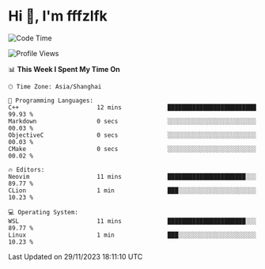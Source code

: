 # Hi 👋, I'm fffzlfk

<!--START_SECTION:waka-->
![Code Time](http://img.shields.io/badge/Code%20Time-602%20hrs%2047%20mins-blue)

![Profile Views](http://img.shields.io/badge/Profile%20Views-0-blue)

📊 **This Week I Spent My Time On** 

```text
🕑︎ Time Zone: Asia/Shanghai

💬 Programming Languages: 
C++                      12 mins             █████████████████████████   99.93 % 
Markdown                 0 secs              ░░░░░░░░░░░░░░░░░░░░░░░░░   00.03 % 
ObjectiveC               0 secs              ░░░░░░░░░░░░░░░░░░░░░░░░░   00.03 % 
CMake                    0 secs              ░░░░░░░░░░░░░░░░░░░░░░░░░   00.02 % 

🔥 Editors: 
Neovim                   11 mins             ██████████████████████░░░   89.77 % 
CLion                    1 min               ███░░░░░░░░░░░░░░░░░░░░░░   10.23 % 

💻 Operating System: 
WSL                      11 mins             ██████████████████████░░░   89.77 % 
Linux                    1 min               ███░░░░░░░░░░░░░░░░░░░░░░   10.23 % 
```


 Last Updated on 29/11/2023 18:11:10 UTC
<!--END_SECTION:waka-->
